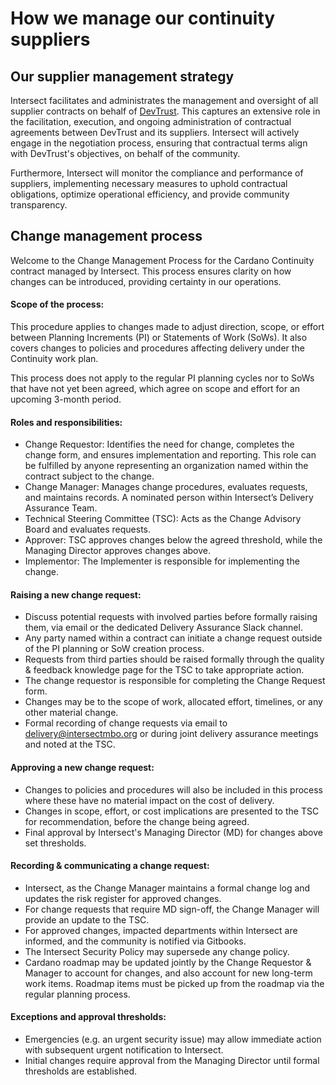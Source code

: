 # How we manage our continuity suppliers

## Our supplier management strategy

Intersect facilitates and administrates the management and oversight of all supplier contracts on behalf of [DevTrust](https://docs.intersectmbo.org/intersect-overview/intersects-structure/funding). This captures an extensive role in the facilitation, execution, and ongoing administration of contractual agreements between DevTrust and its suppliers. Intersect will actively engage in the negotiation process, ensuring that contractual terms align with DevTrust's objectives, on behalf of the community.

Furthermore, Intersect will monitor the compliance and performance of suppliers, implementing necessary measures to uphold contractual obligations, optimize operational efficiency, and provide community transparency.

## Change management process

Welcome to the Change Management Process for the Cardano Continuity contract managed by Intersect. This process ensures clarity on how changes can be introduced, providing certainty in our operations.

#### **Scope of the process:** <a href="#scope-of-the-process" id="scope-of-the-process"></a>

This procedure applies to changes made to adjust direction, scope, or effort between Planning Increments (PI) or Statements of Work (SoWs). It also covers changes to policies and procedures affecting delivery under the Continuity work plan.

This process does not apply to the regular PI planning cycles nor to SoWs that have not yet been agreed, which agree on scope and effort for an upcoming 3-month period.

#### **Roles and responsibilities:** <a href="#roles-and-responsibilities" id="roles-and-responsibilities"></a>

* Change Requestor: Identifies the need for change, completes the change form, and ensures implementation and reporting. This role can be fulfilled by anyone representing an organization named within the contract subject to the change.
* Change Manager: Manages change procedures, evaluates requests, and maintains records. A nominated person within Intersect’s Delivery Assurance Team.
* Technical Steering Committee (TSC): Acts as the Change Advisory Board and evaluates requests.
* Approver: TSC approves changes below the agreed threshold, while the Managing Director approves changes above.
* Implementor: The Implementer is responsible for implementing the change.

#### **Raising a new change request:** <a href="#raising-a-new-change-request" id="raising-a-new-change-request"></a>

* Discuss potential requests with involved parties before formally raising them, via email or the dedicated Delivery Assurance Slack channel.
* Any party named within a contract can initiate a change request outside of the PI planning or SoW creation process.
* Requests from third parties should be raised formally through the quality & feedback knowledge page for the TSC to take appropriate action.
* The change requestor is responsible for completing the Change Request form.
* Changes may be to the scope of work, allocated effort, timelines, or any other material change.
* Formal recording of change requests via email to delivery@intersectmbo.org or during joint delivery assurance meetings and noted at the TSC.

#### Approving a new change request: <a href="#approving-a-new-change-request" id="approving-a-new-change-request"></a>

* Changes to policies and procedures will also be included in this process where these have no material impact on the cost of delivery.
* Changes in scope, effort, or cost implications are presented to the TSC for recommendation, before the change being agreed.
* Final approval by Intersect's Managing Director (MD) for changes above set thresholds.

#### Recording & communicating a change request: <a href="#recording-and-communicating-a-change-request" id="recording-and-communicating-a-change-request"></a>

* Intersect, as the Change Manager maintains a formal change log and updates the risk register for approved changes.
* For change requests that require MD sign-off, the Change Manager will provide an update to the TSC.
* For approved changes, impacted departments within Intersect are informed, and the community is notified via Gitbooks.
* The Intersect Security Policy may supersede any change policy.
* Cardano roadmap may be updated jointly by the Change Requestor & Manager to account for changes, and also account for new long-term work items. Roadmap items must be picked up from the roadmap via the regular planning process.

#### Exceptions and approval thresholds: <a href="#exceptions-and-approval-thresholds" id="exceptions-and-approval-thresholds"></a>

* Emergencies (e.g. an urgent security issue) may allow immediate action with subsequent urgent notification to Intersect.
* Initial changes require approval from the Managing Director until formal thresholds are established.
